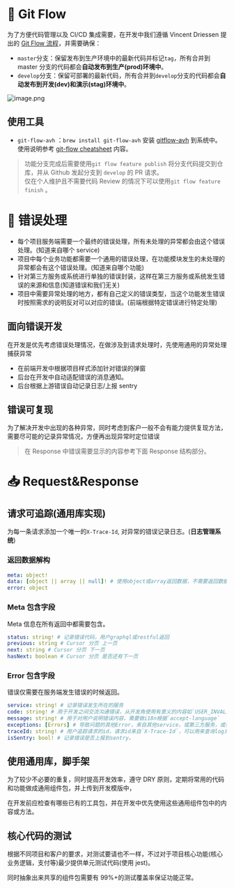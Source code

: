 # 🧩 Git Flow

为了方便代码管理以及 CI/CD 集成需要，在开发中我们遵循 Vincent Driessen 提出的 [Git Flow 流程](https://nvie.com/posts/a-successful-git-branching-model/)，并需要确保：

- `master`分支：保留发布到生产环境中的最新代码并标记`tag`，所有合并到 master 分支的代码都会**自动发布到生产(prod)环境中**。
- `develop`分支：保留可部署的最新代码，所有合并到`develop`分支的代码都会**自动发布到开发(dev)和演示(stag)环境中**。

![image.png](https://storage.googleapis.com/slite-api-files-production/files/c83b048e-2a83-45a2-8a3d-8c76caa0d36e/image.png)

## 使用工具

- `git-flow-avh` ：`brew install git-flow-avh` 安装 [gitflow-avh](https://github.com/petervanderdoes/gitflow-avh) 到系统中。 使用说明参考 [git-flow cheatsheet](https://danielkummer.github.io/git-flow-cheatsheet/index.html) 内容。

> 功能分支完成后需要使用`git flow feature publish` 将分支代码提交到仓库，并从 Github 发起分支到 `develop` 的 PR 请求。  
> 仅在个人维护且不需要代码 Review 的情况下可以使用`git flow feature finish` 。

# 🐞 错误处理

- 每个项目服务端需要一个最终的错误处理，所有未处理的异常都会由这个错误处理。(知道来自哪个 service)
- 项目中每个业务功能都需要一个通用的错误处理，在功能模块发生的未处理的异常都会有这个错误处理。(知道来自哪个功能)
- 针对第三方服务或系统进行单独的错误封装，这样在第三方服务或系统发生错误的来源和信息(知道错误和我们无关)
- 项目中需要异常处理的地方，都有自己定义的错误类型，当这个功能发生错误时按照需求的说明反对可以对应的错误。(前端根据特定错误进行特定处理)

## 面向错误开发

在开发是优先考虑错误处理情况，在做涉及到请求处理时，先使用通用的异常处理捕获异常

- 在前端开发中根据项目样式添加针对错误的弹窗
- 后台在开发中自动适配错误的消息通知。
- 后台根据上游错误自动记录日志/上报 sentry

## 错误可复现

为了解决开发中出现的各种异常，同时考虑到客户一般不会有能力提供复现方法，需要尽可能的记录异常情况，方便再出现异常时定位错误

> 在 Response 中错误需要显示的内容参考下面 Response 结构部分。

# 📥 Request&Response

## 请求可追踪(通用库实现)

为每一条请求添加一个唯一的`X-Trace-Id`, 对异常的错误记录日志。(**日志管理系统**)

### 返回数据解构

```yaml
meta: object!
data: [object || array || null]! # 使用object或array返回数据，不需要返回数据的地方返回`null` (创建返回新建的数据，更新返回更新后的数据，删除返回空)
error: object
```

### Meta 包含字段

Meta 信息在所有返回中都需要包含。

```yaml
status: string! # 记录错误代码，用户graphql或restful返回
previous: string # Cursor 分页 上一页
next: string # Cursor 分页 下一页
hasNext: boolean # Cursor 分页 是否还有下一页
```

### Error 包含字段

错误仅需要在服务端发生错误的时候返回。

```yaml
service: string! # 记录错误发生所在的服务
code: string! # 用于开发之间交流沟通错误，从开发角使用有意义的内容如`USER_INVALID_ROLE`
message: string! # 用于对用户说明错误内容，需要做i18n根据`accept-language`
exceptions: [Errors] # 导致问题的其他Error，来自其他service，或第三方服务，或者是校验错误。
traceId: string! # 用户追踪请求的id，请求id来自`X-Trace-Id`，可以用来查询log来查询相关请求。
isSentry: bool! # 记录错误是否上报到sentry。
```

## 使用通用库，脚手架

为了较少不必要的重复，同时提高开发效率，遵守 DRY 原则，定期将常用的代码和功能做成通用组件包，并上传到开发模版中，

在开发前应检查有哪些已有的工具包，并在开发中优先使用这些通用组件包中的内容或方法。

## 核心代码的测试

根据不同项目和客户的要求，对测试要请也不一样，不过对于项目核心功能(核心业务逻辑，支付等)最少提供单元测试代码(使用 jest)。

同时抽象出来共享的组件包需要有 99%+的测试覆盖率保证功能正常。
